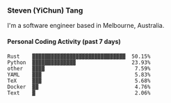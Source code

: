 ### Steven (YiChun) Tang

I'm a software engineer based in Melbourne, Australia.

#### Personal Coding Activity (past 7 days)
```
Rust    ▓▓▓▓▓▓▓▓▓▓▓▓▓▓▓▓▓▓▓▓▓▓▓▓▓▓▓▓▓▓  50.15%
Python  ▓▓▓▓▓▓▓▓▓▓▓▓▓▓                  23.93%
other   ▓▓▓▓                             7.59%
YAML    ▓▓▓                              5.83%
TeX     ▓▓▓                              5.68%
Docker  ▓▓                               4.76%
Text    ▓                                2.06%
```
